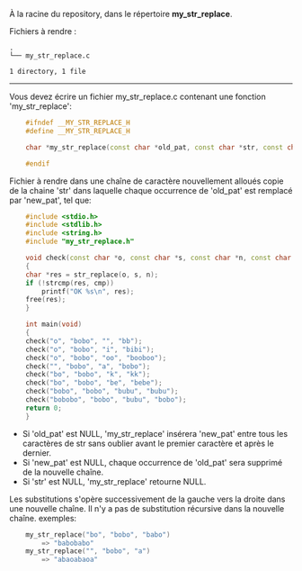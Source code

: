 À la racine du repository, dans le répertoire **my_str_replace**.

Fichiers à rendre :

```
.
└── my_str_replace.c

1 directory, 1 file
```

---
Vous devez écrire un fichier my_str_replace.c contenant une fonction 'my_str_replace':
```cpp
    #ifndef __MY_STR_REPLACE_H
    #define __MY_STR_REPLACE_H

    char *my_str_replace(const char *old_pat, const char *str, const char *new_pat);

    #endif
```
Fichier à rendre dans une chaîne de caractère nouvellement alloués copie de la chaine 'str' dans laquelle chaque occurrence de 'old_pat' est remplacé par 'new_pat', tel que:
```cpp
    #include <stdio.h>
    #include <stdlib.h>
    #include <string.h>
    #include "my_str_replace.h"

    void check(const char *o, const char *s, const char *n, const char *cmp)
    {
    char *res = str_replace(o, s, n);
    if (!strcmp(res, cmp))
        printf("OK %s\n", res);
    free(res);
    }

    int main(void)
    {
    check("o", "bobo", "", "bb");
    check("o", "bobo", "i", "bibi");
    check("o", "bobo", "oo", "booboo");
    check("", "bobo", "a", "bobo");
    check("bo", "bobo", "k", "kk");
    check("bo", "bobo", "be", "bebe");
    check("bobo", "bobo", "bubu", "bubu");
    check("bobobo", "bobo", "bubu", "bobo");
    return 0;
    }
```
* Si 'old_pat' est NULL, 'my_str_replace' insérera 'new_pat' entre tous les caractères de str sans oublier avant le premier caractère et après le dernier.
* Si 'new_pat' est NULL, chaque occurrence de 'old_pat' sera supprimé de la nouvelle chaîne.
* Si 'str' est NULL, 'my_str_replace' retourne NULL.

Les substitutions s'opère successivement de la gauche vers la droite dans une nouvelle chaîne. Il n'y a pas de substitution récursive dans la nouvelle chaîne. exemples:
```cpp
    my_str_replace("bo", "bobo", "babo") 
        => "babobabo"
    my_str_replace("", "bobo", "a") 
        => "abaoabaoa"
```
